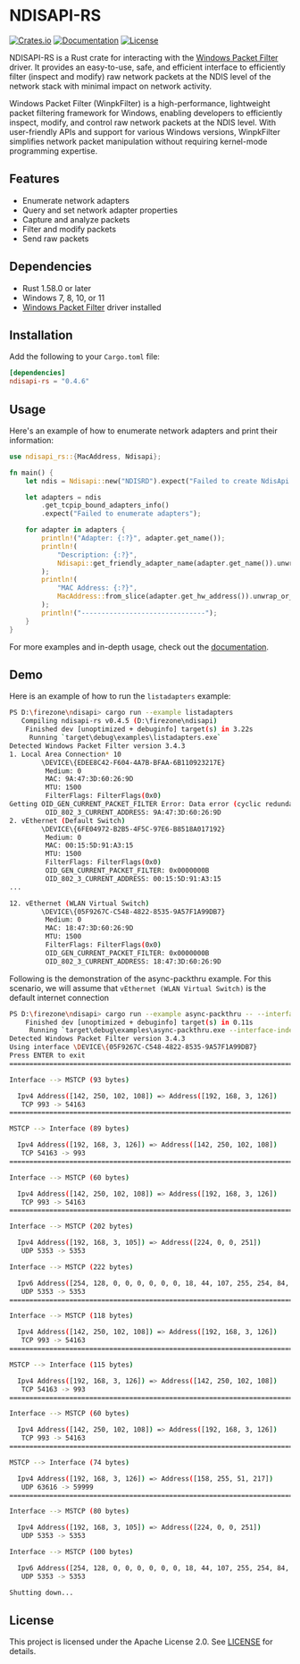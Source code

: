 # NDISAPI-RS

[![Crates.io](https://img.shields.io/crates/v/ndisapi-rs.svg)](https://crates.io/crates/ndisapi-rs)
[![Documentation](https://docs.rs/ndisapi-rs/badge.svg)](https://docs.rs/ndisapi-rs)
[![License](https://img.shields.io/crates/l/ndisapi-rs)](https://github.com/wiresock/ndisapi-rs/blob/main/LICENSE)

NDISAPI-RS is a Rust crate for interacting with the [Windows Packet Filter](https://www.ntkernel.com/windows-packet-filter/) driver. It provides an easy-to-use, safe, and efficient interface to efficiently filter (inspect and modify) raw network packets at the NDIS level of the network stack with minimal impact on network activity.

Windows Packet Filter (WinpkFilter) is a high-performance, lightweight packet filtering framework for Windows, enabling developers to efficiently inspect, modify, and control raw network packets at the NDIS level. With user-friendly APIs and support for various Windows versions, WinpkFilter simplifies network packet manipulation without requiring kernel-mode programming expertise.

## Features

- Enumerate network adapters
- Query and set network adapter properties
- Capture and analyze packets
- Filter and modify packets
- Send raw packets

## Dependencies

- Rust 1.58.0 or later
- Windows 7, 8, 10, or 11
- [Windows Packet Filter](https://github.com/wiresock/ndisapi/releases) driver installed

## Installation

Add the following to your `Cargo.toml` file:

```toml
[dependencies]
ndisapi-rs = "0.4.6"
```

## Usage

Here's an example of how to enumerate network adapters and print their information:

```rust
use ndisapi_rs::{MacAddress, Ndisapi};

fn main() {
    let ndis = Ndisapi::new("NDISRD").expect("Failed to create NdisApi instance");

    let adapters = ndis
        .get_tcpip_bound_adapters_info()
        .expect("Failed to enumerate adapters");

    for adapter in adapters {
        println!("Adapter: {:?}", adapter.get_name());
        println!(
            "Description: {:?}",
            Ndisapi::get_friendly_adapter_name(adapter.get_name()).unwrap_or("Unknown".to_string())
        );
        println!(
            "MAC Address: {:?}",
            MacAddress::from_slice(adapter.get_hw_address()).unwrap_or_default()
        );
        println!("-------------------------------");
    }
}
```

For more examples and in-depth usage, check out the [documentation](https://docs.rs/ndisapi-rs).

## Demo

Here is an example of how to run the `listadapters` example:

```bash
PS D:\firezone\ndisapi> cargo run --example listadapters
   Compiling ndisapi-rs v0.4.5 (D:\firezone\ndisapi)
    Finished dev [unoptimized + debuginfo] target(s) in 3.22s
     Running `target\debug\examples\listadapters.exe`
Detected Windows Packet Filter version 3.4.3
1. Local Area Connection* 10
        \DEVICE\{EDEE8C42-F604-4A7B-BFAA-6B110923217E}
         Medium: 0
         MAC: 9A:47:3D:60:26:9D
         MTU: 1500
         FilterFlags: FilterFlags(0x0)
Getting OID_GEN_CURRENT_PACKET_FILTER Error: Data error (cyclic redundancy check).
         OID_802_3_CURRENT_ADDRESS: 9A:47:3D:60:26:9D
2. vEthernet (Default Switch)
        \DEVICE\{6FE04972-B2B5-4F5C-97E6-B8518A017192}
         Medium: 0
         MAC: 00:15:5D:91:A3:15
         MTU: 1500
         FilterFlags: FilterFlags(0x0)
         OID_GEN_CURRENT_PACKET_FILTER: 0x0000000B
         OID_802_3_CURRENT_ADDRESS: 00:15:5D:91:A3:15
...

12. vEthernet (WLAN Virtual Switch)
        \DEVICE\{05F9267C-C548-4822-8535-9A57F1A99DB7}
         Medium: 0
         MAC: 18:47:3D:60:26:9D
         MTU: 1500
         FilterFlags: FilterFlags(0x0)
         OID_GEN_CURRENT_PACKET_FILTER: 0x0000000B
         OID_802_3_CURRENT_ADDRESS: 18:47:3D:60:26:9D

```

Following is the demonstration of the async-packthru example. For this scenario, we will assume that `vEthernet (WLAN Virtual Switch)` is the default internet connection

```bash
PS D:\firezone\ndisapi> cargo run --example async-packthru -- --interface-index 12
    Finished dev [unoptimized + debuginfo] target(s) in 0.11s
     Running `target\debug\examples\async-packthru.exe --interface-index 12`
Detected Windows Packet Filter version 3.4.3
Using interface \DEVICE\{05F9267C-C548-4822-8535-9A57F1A99DB7}
Press ENTER to exit
=======================================================================================================

Interface --> MSTCP (93 bytes)

  Ipv4 Address([142, 250, 102, 108]) => Address([192, 168, 3, 126])
   TCP 993 -> 54163
=======================================================================================================

MSTCP --> Interface (89 bytes)

  Ipv4 Address([192, 168, 3, 126]) => Address([142, 250, 102, 108])
   TCP 54163 -> 993
=======================================================================================================

Interface --> MSTCP (60 bytes)

  Ipv4 Address([142, 250, 102, 108]) => Address([192, 168, 3, 126])
   TCP 993 -> 54163
=======================================================================================================

Interface --> MSTCP (202 bytes)

  Ipv4 Address([192, 168, 3, 105]) => Address([224, 0, 0, 251])
   UDP 5353 -> 5353

Interface --> MSTCP (222 bytes)

  Ipv6 Address([254, 128, 0, 0, 0, 0, 0, 0, 18, 44, 107, 255, 254, 84, 37, 126]) => Address([255, 2, 0, 0, 0, 0, 0, 0, 0, 0, 0, 0, 0, 0, 0, 251])
   UDP 5353 -> 5353
=======================================================================================================

Interface --> MSTCP (118 bytes)

  Ipv4 Address([142, 250, 102, 108]) => Address([192, 168, 3, 126])
   TCP 993 -> 54163
=======================================================================================================

MSTCP --> Interface (115 bytes)

  Ipv4 Address([192, 168, 3, 126]) => Address([142, 250, 102, 108])
   TCP 54163 -> 993
=======================================================================================================

Interface --> MSTCP (60 bytes)

  Ipv4 Address([142, 250, 102, 108]) => Address([192, 168, 3, 126])
   TCP 993 -> 54163
=======================================================================================================

MSTCP --> Interface (74 bytes)

  Ipv4 Address([192, 168, 3, 126]) => Address([158, 255, 51, 217])
   UDP 63616 -> 59999
=======================================================================================================

Interface --> MSTCP (80 bytes)

  Ipv4 Address([192, 168, 3, 105]) => Address([224, 0, 0, 251])
   UDP 5353 -> 5353

Interface --> MSTCP (100 bytes)

  Ipv6 Address([254, 128, 0, 0, 0, 0, 0, 0, 18, 44, 107, 255, 254, 84, 37, 126]) => Address([255, 2, 0, 0, 0, 0, 0, 0, 0, 0, 0, 0, 0, 0, 0, 251])
   UDP 5353 -> 5353

Shutting down...
```

## License

This project is licensed under the Apache License 2.0. See [LICENSE](https://github.com/wiresock/ndisapi-rs/blob/main/LICENSE) for details.

